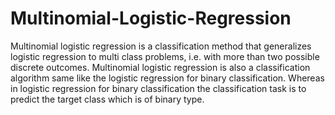 # Multinomial-Logistic-Regression
Multinomial logistic regression is a classification method that generalizes logistic regression to multi class problems, i.e. with more than two possible discrete outcomes.
Multinomial logistic regression is also a classification algorithm same like the logistic regression for binary classification. Whereas in logistic regression for binary classification the classification task is to predict the target class which is of binary type.
